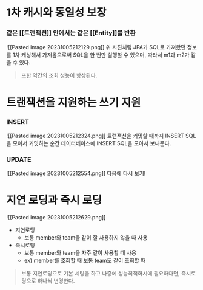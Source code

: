 # 1차 캐시와 동일성 보장
### 같은 [[트랜잭션]] 안에서는 같은 [[Entity]]를 반환
![[Pasted image 20231005212129.png]]
위 사진처럼 JPA가 SQL로 가져왔던 정보를 1차 캐싱해서 가져옴으로써 SQL을 한 번만 실행할 수 있으며, 따라서 m1과 m2가 같을 수 있다.
> 또한 약간의 조회 성능이 향상된다.
# 트랜잭션을 지원하는 쓰기 지원

### INSERT 
![[Pasted image 20231005212324.png]]
트랜잭션을 커밋할  때까지 INSERT SQL을 모아서 커밋하는 순간 데이터베이스에 INSERT SQL을 모아서 보내준다.

### UPDATE
![[Pasted image 20231005212554.png]]
다음에 다시 보기!
# 지연 로딩과 즉시 로딩
![[Pasted image 20231005212629.png]]
- 지연로딩
	- 보통 member와 team을 같이 잘 사용하지 않을 때 사용
- 즉시로딩
	- 보통 member와 team을 자주 같이 사용할 때 사용 
	- ex) member를 조회할 때 보통 team도 같이 조회할 때
> 보통 지연로딩으로 기본 세팅을 하고 나중에 성능최적화시에 필요하다면, 즉시로딩으로 하나씩 변경한다.